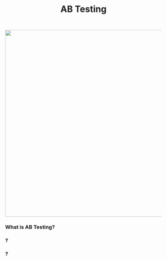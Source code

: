 <h1 align="center">
  AB Testing
</h1>
</br>
<p align="center">
<img src="https://www.uxmatters.com/mt/archives/2022/09/images/ABTesting_Fig2.png" width="600"/>
</p>

<h3>What is AB Testing?</h3>
<p>
</p>
<h3>?</h3>
<p>
</p>
<h3>?</h3>
<p>
</p>
</br>
<p align="center">
</p>

